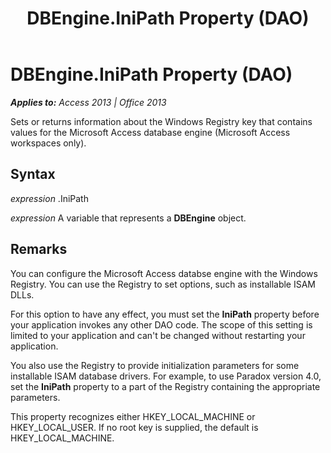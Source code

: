 ﻿---
title: DBEngine.IniPath Property (DAO)
TOCTitle: IniPath Property
ms:assetid: b18cace5-4e53-d011-6373-f4ac64556fd4
ms:mtpsurl: https://msdn.microsoft.com/en-us/library/Ff822009(v=office.15)
ms:contentKeyID: 48547151
ms.date: 09/18/2015
mtps_version: v=office.15
f1_keywords:
- dao360.chm1053070
f1_categories:
- Office.Version=v15
---

# DBEngine.IniPath Property (DAO)


_**Applies to:** Access 2013 | Office 2013_

Sets or returns information about the Windows Registry key that contains values for the Microsoft Access database engine (Microsoft Access workspaces only).

## Syntax

*expression* .IniPath

*expression* A variable that represents a **DBEngine** object.

## Remarks

You can configure the Microsoft Access databse engine with the Windows Registry. You can use the Registry to set options, such as installable ISAM DLLs.

For this option to have any effect, you must set the **IniPath** property before your application invokes any other DAO code. The scope of this setting is limited to your application and can't be changed without restarting your application.

You also use the Registry to provide initialization parameters for some installable ISAM database drivers. For example, to use Paradox version 4.0, set the **IniPath** property to a part of the Registry containing the appropriate parameters.

This property recognizes either HKEY\_LOCAL\_MACHINE or HKEY\_LOCAL\_USER. If no root key is supplied, the default is HKEY\_LOCAL\_MACHINE.

